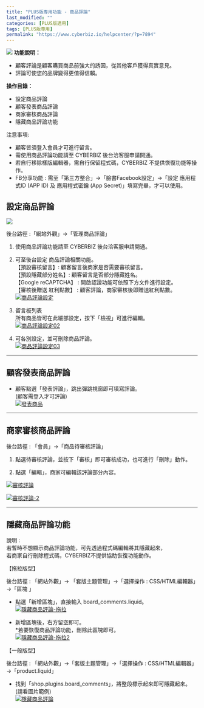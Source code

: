 ```yaml
---
title: "PLUS版專用功能 - 商品評論"
last_modified: ""
categories: [PLUS版適用]
tags: [PLUS版專用]
permalink: "https://www.cyberbiz.io/helpcenter/?p=7894"
---
```


![](https://www.cyberbiz.io/helpcenter/wp-content/uploads/PLUS版3.png)
**功能說明：**  

* 顧客評論是顧客購買商品前強大的誘因，從其他客戶獲得真實意見。
* 評論可使您的品牌變得更值得信賴。

**操作目錄：**

* 設定商品評論
* 顧客發表商品評論
* 商家審核商品評論
* 隱藏商品評論功能

注意事項:  

* 顧客皆須登入會員才可進行留言。
* 需使用商品評論功能請至 CYBERBIZ 後台洽客服申請開通。
* 若自行移除樣版編輯器，需自行保留程式碼，CYBERBIZ 不提供恢復功能等操作。
* FB分享功能 : 需至「第三方整合」→「臉書Facebook設定」→「設定 應用程式ID (APP ID) 及 應用程式密鑰 (App Secret)」填寫完畢，才可以使用。



## 設定商品評論

[![](https://www.cyberbiz.io/support/wp-content/uploads/商品評論00.png)](https://www.cyberbiz.io/support/wp-content/uploads/商品評論00.png)  

後台路徑 :「網站外觀」→「管理商品評論」  


1. 使用商品評論功能請至 CYBERBIZ 後台洽客服申請開通。


2. 可至後台設定 商品評論相關功能。  
【預設審核留言】:  顧客留言後商家是否需要審核留言。  
【預設隱藏部分姓名】:  顧客留言是否部分隱藏姓名。  
【Google reCAPTCHA】 :  開啟認證功能可依照下方文件進行設定。  
【審核後贈送 紅利點數】 :  顧客評論，商家審核後即贈送紅利點數。  
[![商品評論設定](https://www.cyberbiz.io/support/wp-content/uploads/商品評論01.png)](https://www.cyberbiz.io/support/wp-content/uploads/商品評論01.png)



3. 留言板列表   
所有商品皆可在此細部設定，按下「檢視」可進行編輯。  
[![商品評論設定02](https://www.cyberbiz.io/support/wp-content/uploads/商品評論02.png)](https://www.cyberbiz.io/support/wp-content/uploads/商品評論02.png)



4. 可各別設定，並可刪除商品評論。  
[![商品評論設定03](https://www.cyberbiz.io/support/wp-content/uploads/商品評論03.png)](https://www.cyberbiz.io/support/wp-content/uploads/商品評論03.png)

* * *

## 顧客發表商品評論

* 顧客點選「發表評論」，跳出彈跳視窗即可填寫評論。  
(顧客需登入才可評論)  
[![發表商品](https://www.cyberbiz.io/support/wp-content/uploads/商品評論04.png)](https://www.cyberbiz.io/support/wp-content/uploads/商品評論04.png)

* * *



## 商家審核商品評論


後台路徑 : 「會員」→「商品待審核評論」  


1. 點選待審核評論，並按下「審核」即可審核成功，也可進行「刪除」動作。


2. 點選「編輯」，商家可編輯該評論部分內容。

[![審核評論](https://www.cyberbiz.io/support/wp-content/uploads/商品評論05.png)](https://www.cyberbiz.io/support/wp-content/uploads/商品評論05.png)

[![審核評論-2](https://www.cyberbiz.io/support/wp-content/uploads/商品評論06.png)](https://www.cyberbiz.io/support/wp-content/uploads/商品評論06.png)

* * *



## 隱藏商品評論功能



說明 :  
若暫時不想顯示商品評論功能，可先透過程式碼編輯將其隱藏起來，  
若商家自行刪除程式碼，CYBERBIZ不提供協助恢復功能動作。




【拖拉版型】

後台路徑 : 「網站外觀」→ 「套版主題管理」→「選擇操作 : CSS/HTML編輯器」→「區塊 」  


* 點選「新增區塊」，直接輸入 board_comments.liquid。  
[![隱藏商品評論-拖拉](https://www.cyberbiz.io/support/wp-content/uploads/商品評論08.png)](https://www.cyberbiz.io/support/wp-content/uploads/商品評論08.png)

* 新增區塊後，右方留空即可。   
*若要恢復商品評論功能，刪除此區塊即可。  
[![隱藏商品評論-拖拉2](https://www.cyberbiz.io/support/wp-content/uploads/商品評論09.png)](https://www.cyberbiz.io/support/wp-content/uploads/商品評論09.png)

【一般版型】

後台路徑 : 「網站外觀」→「套版主題管理」→「選擇操作 : CSS/HTML編輯器」→「product.liquid」  


* 找到「shop.plugins.board_comments」，將整段標示起來即可隱藏起來。(請看圖片範例)  
[![隱藏商品評論](https://www.cyberbiz.io/support/wp-content/uploads/商品評論07.png)](https://www.cyberbiz.io/support/wp-content/uploads/商品評論07.png)

